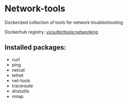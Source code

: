 # Network-tools
Dockerized collection of tools for network troubleshooting

Dockerhub registry: [vicsufer/tools:networking](https://hub.docker.com/r/vicsufer/tools)

## Installed packages:
- curl
- ping
- netcat
- telnet
- net-tools
- traceroute
- dnstutils
- nmap